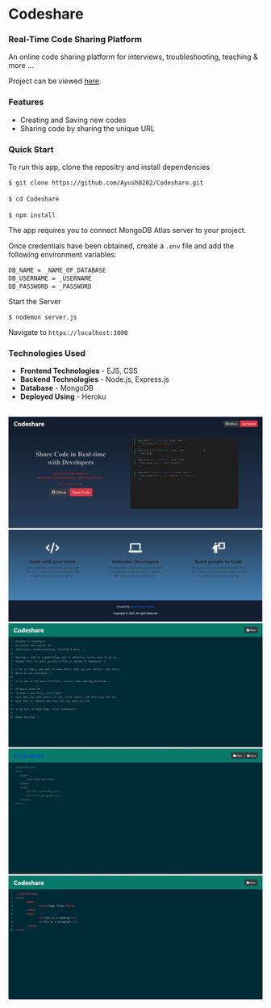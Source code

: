 # Codeshare #

### Real-Time Code Sharing Platform ###

An online code sharing platform for interviews, troubleshooting, teaching & more ...    

Project can be viewed [here](https://codeshareweb.herokuapp.com/).

### Features ##
- Creating and Saving new codes
- Sharing code by sharing the unique URL

### Quick Start ###

To run this app, clone the repositry and install dependencies

```
$ git clone https://github.com/Ayush0202/Codeshare.git

$ cd Codeshare

$ npm install
```

The app requires you to connect MongoDB Atlas server to your project.

Once credentials have been obtained, create a ```.env``` file and add the following environment variables:

```
DB_NAME = _NAME_OF_DATABASE
DB_USERNAME = _USERNAME
DB_PASSWORD = _PASSWORD
```

Start the Server

```
$ nodemon server.js 
```

Navigate to ``` https://localhost:3000 ```


### Technologies Used ###

- **Frontend Technologies** - EJS, CSS
- **Backend Technologies** - Node.js, Express.js
- **Database** - MongoDB
- **Deployed Using** - Heroku

<br>

<img src = "screenshots/pic1.jpg">
<img src = "screenshots/pic2.jpg">
<img src = "screenshots/pic3.jpg">
<img src = "screenshots/pic4.jpg">
<img src = "screenshots/pic5.jpg">
